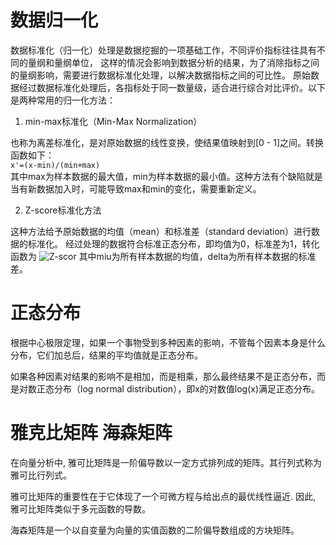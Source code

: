 # 数据归一化
数据标准化（归一化）处理是数据挖掘的一项基础工作，不同评价指标往往具有不同的量纲和量纲单位，
这样的情况会影响到数据分析的结果，为了消除指标之间的量纲影响，需要进行数据标准化处理，以解决数据指标之间的可比性。
原始数据经过数据标准化处理后，各指标处于同一数量级，适合进行综合对比评价。以下是两种常用的归一化方法：

1. min-max标准化（Min-Max Normalization）

也称为离差标准化，是对原始数据的线性变换，使结果值映射到[0 - 1]之间。转换函数如下：   
`x'=(x-min)/(min+max)`    
其中max为样本数据的最大值，min为样本数据的最小值。这种方法有个缺陷就是当有新数据加入时，可能导致max和min的变化，需要重新定义。


2. Z-score标准化方法

这种方法给予原始数据的均值（mean）和标准差（standard deviation）进行数据的标准化。
经过处理的数据符合标准正态分布，即均值为0，标准差为1，转化函数为
![Z-scor](http://images.cnitblog.com/blog/407700/201307/31105201-fa88e179a3ed46e99372f1804a914c4f.gif)
其中miu为所有样本数据的均值，delta为所有样本数据的标准差。

# 正态分布
根据中心极限定理，如果一个事物受到多种因素的影响，不管每个因素本身是什么分布，它们加总后，结果的平均值就是正态分布。

如果各种因素对结果的影响不是相加，而是相乘，那么最终结果不是正态分布，而是对数正态分布（log normal distribution），即x的对数值log(x)满足正态分布。

# 雅克比矩阵 海森矩阵
在向量分析中, 雅可比矩阵是一阶偏导数以一定方式排列成的矩阵。其行列式称为雅可比行列式。

雅可比矩阵的重要性在于它体现了一个可微方程与给出点的最优线性逼近. 因此, 雅可比矩阵类似于多元函数的导数。

海森矩阵是一个以自变量为向量的实值函数的二阶偏导数组成的方块矩阵。